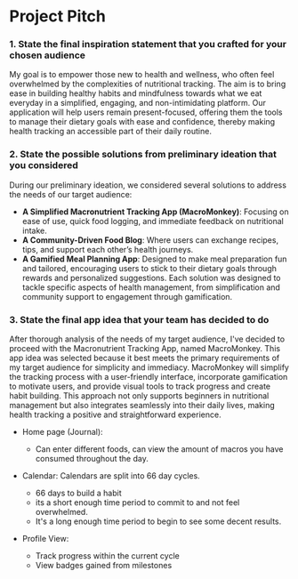 # Project Pitch

### 1. State the final inspiration statement that you crafted for your chosen audience
My goal is to empower those new to health and wellness, who often feel overwhelmed by the complexities of nutritional tracking. The aim is to bring ease in building healthy habits and mindfulness towards what we eat everyday in a simplified, engaging, and non-intimidating platform. Our application will help users remain present-focused, offering them the tools to manage their dietary goals with ease and confidence, thereby making health tracking an accessible part of their daily routine.

### 2. State the possible solutions from preliminary ideation that you considered
During our preliminary ideation, we considered several solutions to address the needs of our target audience:
- **A Simplified Macronutrient Tracking App (MacroMonkey)**: Focusing on ease of use, quick food logging, and immediate feedback on nutritional intake.
- **A Community-Driven Food Blog**: Where users can exchange recipes, tips, and support each other’s health journeys.
- **A Gamified Meal Planning App**: Designed to make meal preparation fun and tailored, encouraging users to stick to their dietary goals through rewards and personalized suggestions.
Each solution was designed to tackle specific aspects of health management, from simplification and community support to engagement through gamification.

### 3. State the final app idea that your team has decided to do
After thorough analysis of the needs of my target audience, I've decided to proceed with the Macronutrient Tracking App, named MacroMonkey. This app idea was selected because it best meets the primary requirements of my target audience for simplicity and immediacy. MacroMonkey will simplify the tracking process with a user-friendly interface, incorporate gamification to motivate users, and provide visual tools to track progress and create habit building. This approach not only supports beginners in nutritional management but also integrates seamlessly into their daily lives, making health tracking a positive and straightforward experience.

- Home page (Journal):
    - Can enter different foods, can view the amount of macros you have consumed throughout the day.
    
- Calendar: Calendars are split into 66 day cycles.
    - 66 days to build a habit
    - its a short enough time period to commit to and not feel overwhelmed.
    - It's a long enough time period to begin to see some decent results.
    
- Profile View:
    - Track progress within the current cycle
    - View badges gained from milestones 
